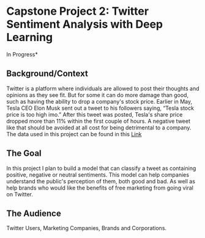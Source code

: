 # Capstone Project 2: Twitter Sentiment Analysis with Deep Learning 
In Progress*

## Background/Context

Twitter is a platform where individuals are allowed to  post their thoughts and opinions as they see fit. But for some it can do more damage than good, such as having the ability to drop a company's stock price. Earlier in May, Tesla CEO Elon Musk sent out a tweet to his followers saying, “Tesla stock price is too high imo.” After this tweet was posted, Tesla's share price dropped more than 11% within the first couple of hours. A negative tweet like that should be avoided at all cost for being detrimental to a company. The data used in this project can be found in this [Link](https://www.kaggle.com/c/tweet-sentiment-extraction)

## The Goal

In this project I plan to build a model that can classify a tweet as containing  positive, negative or neutral sentiments. This model can help companies understand the public's perception of them, both good and bad. As well as help brands who would like the benefits of free marketing from going viral on Twitter.

## The Audience 

Twitter Users, Marketing Companies, Brands and Corporations.
